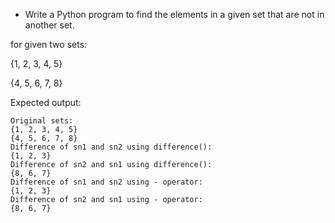 * Write a Python program to find the elements in a given set that are not in another set.

for given two sets:

{1, 2, 3, 4, 5}

{4, 5, 6, 7, 8}

Expected output:

```
Original sets:
{1, 2, 3, 4, 5}
{4, 5, 6, 7, 8}
Difference of sn1 and sn2 using difference():
{1, 2, 3}
Difference of sn2 and sn1 using difference():
{8, 6, 7}
Difference of sn1 and sn2 using - operator:
{1, 2, 3}
Difference of sn2 and sn1 using - operator:
{8, 6, 7}
```